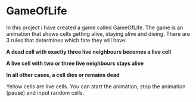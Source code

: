 # GameOfLife

In this project i have created a game called GameOfLife. The game is an animation that shows cells getting alive, staying alive and dieing. 
There are 3 rules that determines which fate they will have:

**A dead cell with exactly three live neighbours becomes a live cell**

**A live cell with two or three live neighbours stays alive**

**In all other cases, a cell dies or remains dead**

Yellow cells are live cells.
You can start the animation, stop the animation (pause) and input random cells.
